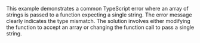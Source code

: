 This example demonstrates a common TypeScript error where an array of strings is passed to a function expecting a single string. The error message clearly indicates the type mismatch.  The solution involves either modifying the function to accept an array or changing the function call to pass a single string.